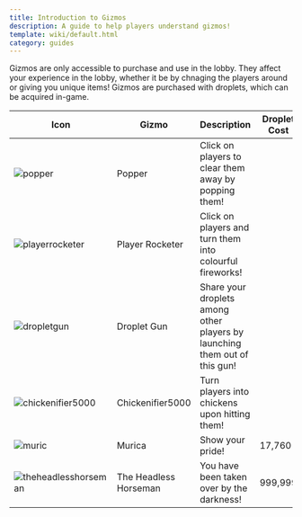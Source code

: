 ```yaml
---
title: Introduction to Gizmos
description: A guide to help players understand gizmos!
template: wiki/default.html
category: guides
---
```


Gizmos are only accessible to purchase and use in the lobby. They affect your experience in the lobby, whether it be by chnaging the players around or giving you unique items! Gizmos are purchased with droplets, which can be acquired in-game. 

|Icon|Gizmo|Description|Droplet Cost|
|-----|-----|-----|-----|
|![popper](/addon-project/assets/img/gizmos/gizmo2)|Popper|Click on players to clear them away by popping them!||
|![playerrocketer](/addon-project/assets/img/gizmos/gizmo3)|Player Rocketer|Click on players and turn them into colourful fireworks!||
|![dropletgun](/addon-project/assets/img/gizmos/gizmo4)|Droplet Gun|Share your droplets among other players by launching them out of this gun!||
|![chickenifier5000](/addon-project/assets/img/gizmos/gizmo5)|Chickenifier5000|Turn players into chickens upon hitting them!||
|![muric](/addon-project/assets/img/gizmos/gizmo6)|Murica|Show your pride!|17,760|
|![theheadlesshorseman](/addon-project/assets/img/gizmos/gizmo7)|The Headless Horseman|You have been taken over by the darkness!|999,999|
